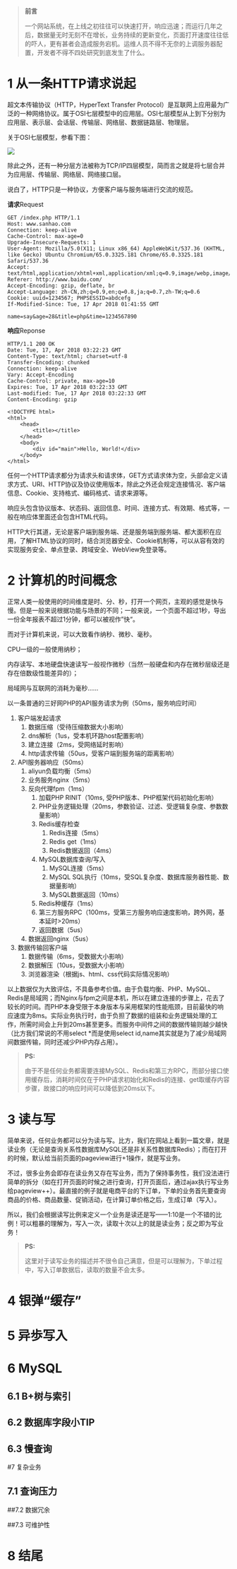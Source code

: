 > **前言**
>
> 一个网站系统，在上线之初往往可以快速打开，响应迅速；而运行几年之后，数据量无时无刻不在增长，业务持续的更新变化，页面打开速度往往低的吓人，更有甚者会造成服务宕机。运维人员不得不无奈的上调服务器配置，开发者不得不四处研究到底发生了什么。

# 1 从一条HTTP请求说起

超文本传输协议（HTTP，HyperText Transfer Protocol）是互联网上应用最为广泛的一种网络协议。属于OSI七层模型中的应用层。OSI七层模型从上到下分别为应用层、表示层、会话层、传输层、网络层、数据链路层、物理层。

关于OSI七层模型，参看下图：

![](/say/code/book/ppt/hide_img/osi.gif)

除此之外，还有一种分层方法被称为TCP/IP四层模型，简而言之就是将七层合并为应用层、传输层、网络层、网络接口层。

说白了，HTTP只是一种协议，方便客户端与服务端进行交流的规范。

**请求**Request

```http
GET /index.php HTTP/1.1
Host: www.sanhao.com
Connection: keep-alive
Cache-Control: max-age=0
Upgrade-Insecure-Requests: 1
User-Agent: Mozilla/5.0(X11; Linux x86_64) AppleWebKit/537.36 (KHTML, like Gecko) Ubuntu Chromium/65.0.3325.181 Chrome/65.0.3325.181 Safari/537.36
Accept: text/html,application/xhtml+xml,application/xml;q=0.9,image/webp,image/apng,*/*;q=0.8
Referer: http://www.baidu.com/
Accept-Encoding: gzip, deflate, br
Accept-Language: zh-CN,zh;q=0.9,en;q=0.8,ja;q=0.7,zh-TW;q=0.6
Cookie: uuid=1234567; PHPSESSID=abdcefg
If-Modified-Since: Tue, 17 Apr 2018 01:41:55 GMT

name=say&age=28&title=php&time=1234567890
```

**响应**Reponse

```http
HTTP/1.1 200 OK
Date: Tue, 17, Apr 2018 03:22:23 GMT
Content-Type: text/html; charset=utf-8
Transfer-Encoding: chunked
Connection: keep-alive
Vary: Accept-Encoding
Cache-Control: private, max-age=10
Expires: Tue, 17 Apr 2018 03:22:33 GMT
Last-modified: Tue, 17 Apr 2018 03:22:33 GMT
Content-Encoding: gzip

<!DOCTYPE html>
<html>
	<head>
		<title></title>
	</head>
	<body>
		<div id="main">Hello, World!</div>
	</body>
</html>
```

任何一个HTTP请求都分为请求头和请求体，GET方式请求体为空，头部会定义请求方式、URI、HTTP协议及协议使用版本，除此之外还会规定连接情况、客户端信息、Cookie、支持格式、编码格式、请求来源等。

响应头包含协议版本、状态码、返回信息、时间、连接方式、有效期、格式等，一般在响应体里面还会包含HTML代码。

HTTP大行其道，无论是客户端到服务端、还是服务端到服务端、都大面积在应用，了解HTML协议的同时，结合浏览器安全、Cookie机制等，可以从容有效的实现服务安全、单点登录、跨域安全、WebView免登录等。

[1]: https://www.cnblogs.com/wxgblogs/p/5641643.html	"七层协议和四层协议"

# 2 计算机的时间概念

正常人类一般使用的时间维度是时、分、秒，打开一个网页，主观的感觉是快与慢。但是一般来说根据功能与场景的不同；一般来说，一个页面不超过1秒，导出一份全年报表不超过1分钟，都可以被视作”快“。

而对于计算机来说，可以大致看作纳秒、微秒、毫秒。

CPU一级的一般使用纳秒；

内存读写、本地硬盘快速读写一般视作微秒（当然一般硬盘和内存在微秒层级还是存在倍数级性能差异的）；

局域网与互联网的消耗为毫秒……

以一条普通的三好网PHP的API服务请求为例（50ms，服务响应时间）

1. 客户端发起请求
   1. 数据压缩（受待压缩数据大小影响）
   2. dns解析（1us，受本机环路host配置影响）
   3. 建立连接（2ms，受网络延时影响）
   4. http请求传输（50us，受客户端到服务端的距离影响）
2. API服务器响应（50ms）
   1. aliyun负载均衡（5ms）
   2. 业务服务nginx（5ms）
   3. 反向代理fpm（1ms）
      1. 加载PHP RINIT（10ms, 受PHP版本、PHP框架代码初始化影响）
      2. PHP业务逻辑处理（20ms，参数验证、过滤、受逻辑复杂度、参数数量影响）
      3. Redis缓存检查
         1. Redis连接（5ms）
         2. Redis get（1ms）
         3. Redis数据返回（4ms）
      4. MySQL数据库查询/写入
         1. MySQL连接（5ms）
         2. MySQL SQL执行（10ms，受SQL复杂度、数据库服务器性能、数据量影响）
         3. MySQL数据返回（10ms）
      5. Redis种缓存（1ms）
      6. 第三方服务RPC（100ms，受第三方服务响应速度影响，跨外网，基本延时>20ms）
      7. 返回数据（5us）
   4. 数据返回nginx（5us）
3. 数据传输回客户端
   1. 数据传输（6ms，受数据大小影响）
   2. 数据解压（10us，受数据大小影响）
   3. 浏览器渲染（根据js、html、css代码实际情况影响）

以上数据仅为大致评估，不具备参考价值。由于负载均衡、PHP、MySQL、Redis是局域网；而Nginx与fpm之间是本机，所以在建立连接的步骤上，花去了较长的时间。而PHP本身受限于本身版本与采用框架的性能瓶颈，目前最快的响应速度为8ms。实际业务执行时，由于负担了数据的组装和业务逻辑处理的工作，所需时间会上升到20ms甚至更多。而服务中间件之间的数据传输则越少越快（比方我们常说的不用select *而是使用select id,name其实就是为了减少局域网间数据传输，同时还减少PHP内存占用）。

> **PS:**
>
> 由于不是任何业务都需要连接MySQL、Redis和第三方RPC，而部分接口使用缓存后，消耗时间仅在于PHP请求初始化和Redis的连接、get取缓存内容步骤，故接口的响应时间可以降低到20ms以下。

# 3 读与写

简单来说，任何业务都可以分为读与写。比方，我们在网站上看到一篇文章，就是读业务（无论是查询关系性数据库MySQL还是非关系性数据库Redis）；而在打开的时候，默认给当前页面的pageview进行+1操作，就是写业务。

不过，很多业务会即存在读业务又存在写业务，而为了保持事务性，我们没法进行简单的拆分（如在打开页面的时候之进行查询，打开页面后，通过ajax执行写业务给pageview++）。最直接的例子就是电商平台的下订单，下单的业务首先要查询商品的价格、商品数量、促销活动，在计算订单价格之后，生成订单（写入）。

所以，我们会根据读写比例来定义一个业务是读还是写——1:10是一个不错的比例！可以粗暴的理解为，写入一次，读取十次以上的就是读业务；反之即为写业务！

> **PS:**
>
> 这里对于读写业务的描述并不很令自己满意，但是可以理解为，下单过程中，写入订单数据后，读取的数量不会太多。

# 4 银弹“缓存”

# 5 异歩写入

# 6 MySQL

## 6.1 B+树与索引

## 6.2 数据库字段小TIP

## 6.3 慢查询

#7 复杂业务

## 7.1 查询压力

##7.2 数据冗余

##7.3 可维护性

# 8 结尾


